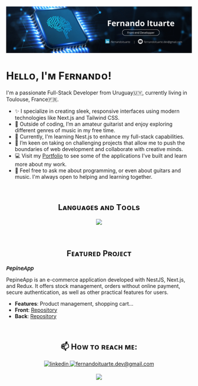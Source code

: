 <!--Banner-->
![fernandoituarte Banner Image](https://github.com/fernandoituarte/fernandoituarte/blob/main/banner.png)

<!--Header Name-->
# Hᴇʟʟᴏ, I'ᴍ Fᴇʀɴᴀɴᴅᴏ!

<!--Start Intro-->
I'm a passionate Full-Stack Developer from Uruguay🇺🇾, currently living in Toulouse, France🇫🇷.



- ✨ I specialize in creating sleek, responsive interfaces using modern technologies like Next.js and Tailwind CSS.
- 🎸 Outside of coding, I’m an amateur guitarist and enjoy exploring different genres of music in my free time.
- 🌱 Currently, I'm learning Nest.js to enhance my full-stack capabilities.
- 🚀 I’m keen on taking on challenging projects that allow me to push the boundaries of web development and collaborate with creative minds.
- 💻 Visit my [Portfolio](https://www.fernandoituarte.com) to see some of the applications I've built and learn more about my work.
- 💬 Feel free to ask me about programming, or even about guitars and music. I'm always open to helping and learning together.

<br />

<!--Languages and Tools Section-->       
<h2 align="center">Lᴀɴɢᴜᴀɢᴇs ᴀɴᴅ Tᴏᴏʟs</h2> 
<p align="center">
<img width="500px" margin="100px 100px" src="https://skillicons.dev/icons?i=ts,react,nextjs,nestjs,tailwindcss,redux,postgresql,git,vscode,docker,postman,notion&perline=10"  />
</p>
<br />

<!--Featured project Section--> 
<h2 align="center">Fᴇᴀᴛᴜʀᴇᴅ Pʀᴏᴊᴇᴄᴛ</h2> 

**𝘗𝘦𝘱𝘪𝘯𝘦𝘈𝘱𝘱**

PepineApp is an e-commerce application developed with NestJS, Next.js, and Redux. It offers stock management, orders without online payment, secure authentication, as well as other practical features for users.
- **Features**: Product management, shopping cart...
- **Front**: [Repository](https://github.com/fernandoituarte/PepineApp-Front)
- **Back**: [Repository](https://github.com/fernandoituarte/PepineApp-Back)
<br />


<!--Contact Section--> 

<h2 align="center">📫 Hᴏᴡ ᴛᴏ ʀᴇᴀᴄʜ ᴍᴇ: </h2>
<div align="center">
 <a href="https://www.linkedin.com/in/fernandoituarte/" target="_blank">
<img src=https://img.shields.io/badge/linkedin-%231E77B5.svg?&style=for-the-badge&logo=linkedin&logoColor=white alt=linkedin style="margin-bottom: 5px;" />
</a>
  
<a href="mailto:fernandoituarte.dev@gmail.com" target="_blank">
<img src="https://img.shields.io/badge/Gmail-D14836?style=for-the-badge&logo=gmail&logoColor=white" alt=fernandoituarte.dev@gmail.com mail style="margin-bottom: 5px;" />
</a>


<!--Footer--> 
<p align="center">
  <img src="https://capsule-render.vercel.app/api?type=waving&color=gradient&height=65&section=footer"/>
</p>
